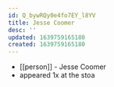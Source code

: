```yaml
---
id: Q_bywRQy0e4fo7EY_l8YV
title: Jesse Coomer
desc: ''
updated: 1639759165180
created: 1639759165180
---
```



- [[person]] - Jesse Coomer
- appeared 1x at the stoa
